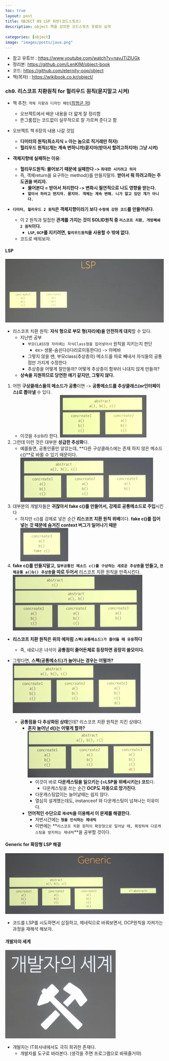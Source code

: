 ```yaml
---
toc: true
layout: post
title: OBJECT 09 LSP 위반(코드스핏츠)
description: object 책을 강의한 코드스핏츠 유튜브 요약

categories: [object]
image: "images/posts/java.png"
---
```


- 참고 유튜브 : https://www.youtube.com/watch?v=navJTjZlUGk
- 정리본: https://github.com/LenKIM/object-book
- 코드: https://github.com/eternity-oop/object
- 책(목차) : https://wikibook.co.kr/object/



### ch9. 리스코프 치환원칙 for 헐리우드 원칙(묻지말고 시켜) 



- 책 추천: `객체 지향과 디자인 패턴`([최범균 저](http://www.kyobobook.co.kr/product/detailViewKor.laf?ejkGb=KOR&mallGb=KOR&barcode=9788969090010&orderClick=LOA&Kc=))
    - 오브젝트에서 배운 내용을 더 얇게 잘 정리함
    - 뜬그룸잡는 코드없이 실무적으로 잘 가르켜 준다고 함
- 오브젝트 책 6장의 내용 나갈 것임
    - **디미터의 원칙(최소지식 = 아는 놈으로 직거래만 하자)**
    - **헐리우드 원칙((걔는 계속 변하니까)묻지마(받아서 할려고하지마) 그냥 시켜)**
- **객체지향에 실패하는 이유**: 
    - **헐리우드원칙: 물어보기 때문에 실패한다 -> `최대한 시키려고 하자`** 
    - 즉, 객체return을 요구하는 method()를 만들지말자. **받아서 뭐 하려고하는 주도권을 버리자.**
        - **물어본다 = 받아서 처리한다 -> 변화시 필연적으로 나도 영향을 받는다.**
        - **`알아서 하라고 떤지자. 묻지마. 객체는 계속 변해. 니가 알고 있던 걔가 아니다.`**







- **`디미터, 헐리우드 2 원칙`은 객체지향이라기 보다 `수정에 강한 코드`를 만들어낸다.**
    - 이 2 원칙과 밀접한 **관계를 가지는 것이 SOLID원칙 중 `리스코프 치환, 개방폐쇄 2 원칙`이다.**
        - **`LSP`, `OCP`를 지키려면, `헐리우드원칙`을 사용할 수 밖에 없다.**
    - 코드로 배워보자.





#### LSP

![image-20220205201350648](https://raw.githubusercontent.com/is3js/screenshots/main/image-20220205201350648.png)

- 리스코프 치환 원칙: **자식 형으로 부모 형(자리에)을 안전하게 대치**할 수 있다.
    - 지난번 공부
        - `부모CLASS형 자리에는 자식Class형을 집어넣어서` 원칙을 지키는지 판단 
            - ex> 생물-숨쉰다()다리로이동한다() -> 아메바
        - 그렇지 않을 땐, 부모class(추상층의) 메소드를 따로 빼내서 자식들의 공통점만 가지게 수정한다
        - 추상층을 어떻게 잘만들까? 어떻게 추상층이 함부러 나대지 않게 만들까?
    - **상속을 지원하므로 당연한 얘기 같지만, 그렇지 않다.**



1. 어떤 **구상클래스들의 메소드가 공통**이면 -> **공통메소드를 추상클래스(or인터페이스)로 뽑아낼** 수 있다.
    - 이것을 `추상화`라 한다.
        ![image-20220205201824119](https://raw.githubusercontent.com/is3js/screenshots/main/image-20220205201824119.png)
2. 그런데 이런 것은 대부분 **성급한 추상화**다.
    - 예를들면, 공통인줄만 알았는데, **다른 구상클래스에는 존재 하지 않은 메소드c()**로 바뀔 수 있기 때문이다.
        ![image-20220205201953384](https://raw.githubusercontent.com/is3js/screenshots/main/image-20220205201953384.png)
3. 대부분의 개발자들은 **귀찮아서 fake c()를 만들어서, 강제로 공통메소드로 주입**시킨다
    - 하지만 c()를 강제로 넣은 순간 **리스코프 치환 원칙 위배**이다. **fake c()를 집어넣는 것 때문에 숨겨진 context 버그가 일어나기 때문**
        ![image-20220205202041293](https://raw.githubusercontent.com/is3js/screenshots/main/image-20220205202041293.png)
4. **fake c()를 만들지말고, `일부공통인 메소드 c()를 구상하는 새로운 추상층`을 만들고, `전체공통 a()b() 추상층`을 따로 두어서** 리스코프 치환 원칙을 만족시킨다.![image-20220205202205658](https://raw.githubusercontent.com/is3js/screenshots/main/image-20220205202205658.png)







- **리스코프 치환 원칙은 위의 예처럼 `스펙(공통메소드)가 줄어들 때 유용`하다**
    - 즉, 새로나온 녀석이 **공통점이 줄어든체로 등장하면 굉장히 쓸모이다.**



- 그렇다면, **스펙(공통메소드)가 늘어나는 경우는 어떨까?**
    ![image-20220205202729746](https://raw.githubusercontent.com/is3js/screenshots/main/image-20220205202729746.png)
    - **공통점을 다 추상화된 상태**인데? 리스코프 치환 원칙은 지킨 상태다.
        - **혼자 늘어난 d()는 어떻게 할까?**
            ![image-20220205202804665](https://raw.githubusercontent.com/is3js/screenshots/main/image-20220205202804665.png)
            - 이것이 바로 **다운캐스팅을 일으키는 (=LSP을 위배시키는) 코드**다.
                - 다운캐스팅을 쓰는 순간 **OCP도 자동으로 망가진다**.
            - 다운캐스팅없이는 늘어날때는 쉽지 않다. 
            - 열심히 설계했는데도, instanceof 와 다운캐스팅이 넘쳐나는 이유이다.
        - **언어적인 수단으로 `제네릭`을 이용해서 이 문제를 해결한다.**
            - 저번시간에는 **`형을 인식하는 제네릭`**
            - 이번에는 **`리스코프 치환 원칙이 확장형으로 일어날 때, 확장하여 다운캐스팅을 방지하는 제네릭`**을 공부할 것이다.





#### Generic for 확장형 LSP 해결

![image-20220205203151229](https://raw.githubusercontent.com/is3js/screenshots/main/image-20220205203151229.png)

- 코드를 LSP를 시도하면서 삽질하고, 제네릭으로 바꿔보면서, OCP원칙을 지켜가는 과정을 재해석 해보자.





#### 개발자의 세계

![image-20220205203300192](https://raw.githubusercontent.com/is3js/screenshots/main/image-20220205203300192.png)

- 개발자는 IT회사내에서도 극히 희귀한 존재다.
    - 개발자를 도구로 바라본다. (생각을 주면 프로그램으로 바꿔줄거야)





